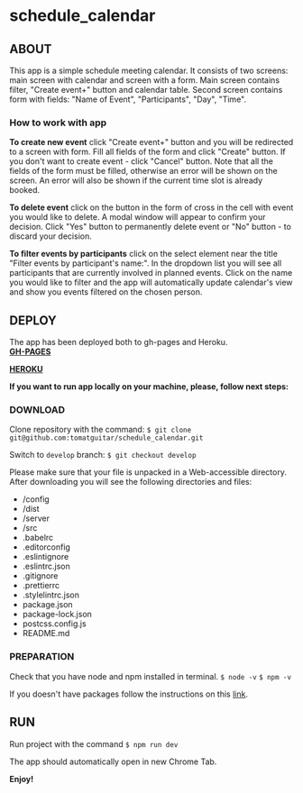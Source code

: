 # schedule_calendar

## ABOUT

This app is a simple schedule meeting calendar. It consists of two screens: main screen with calendar and screen with a form.
Main screen contains filter, "Create event+" button and calendar table. Second screen contains form with fields: "Name of Event", "Participants", "Day", "Time".

### How to work with app

**To create new event** click "Create event+" button and you will be redirected to a screen with form. Fill all fields of the form and click "Create" button. If you don't want to create event - click "Cancel" button. Note that all the fields of the form must be filled, otherwise an error will be shown on the screen. An error will also be shown if the current time slot is already booked.

**To delete event** click on the button in the form of cross in the cell with event you would like to delete. A modal window will appear to confirm your decision. Click "Yes" button to permanently delete event or "No" button - to discard your decision.

**To filter events by participants** click on the select element near the title "Filter events by participant's name:". In the dropdown list you will see all participants that are currently involved in planned events. Click on the name you would like to filter and the app will automatically update calendar's view and show you events filtered on the chosen person.

## DEPLOY

The app has been deployed both to gh-pages and Heroku.  
**[GH-PAGES](https://tomatguitar.github.io/schedule_calendar/dist/)**

**[HEROKU](https://schedule-calendar-app.herokuapp.com/calendar)**

**If you want to run app locally on your machine, please, follow next steps:**

### DOWNLOAD

Clone repository with the command:
`$ git clone git@github.com:tomatguitar/schedule_calendar.git`

Switch to `develop` branch:
`$ git checkout develop`

Please make sure that your file is unpacked in a Web-accessible
directory.
After downloading you will see the following directories and files:

- /config
- /dist
- /server
- /src
- .babelrc
- .editorconfig
- .eslintignore
- .eslintrc.json
- .gitignore
- .prettierrc
- .stylelintrc.json
- package.json
- package-lock.json
- postcss.config.js
- README.md

### PREPARATION

Check that you have node and npm installed in terminal.
`$ node -v`
`$ npm -v`

If you doesn't have packages follow the instructions on this [link](https://nodejs.org/en/download/package-manager/).

## RUN

Run project with the command
`$ npm run dev`

The app should automatically open in new Chrome Tab.

**Enjoy!**
